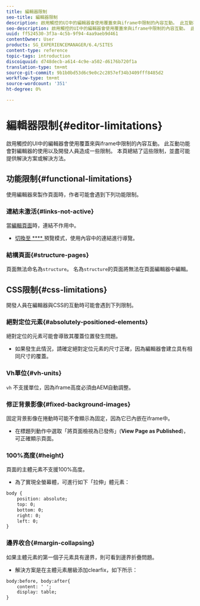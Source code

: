 ```yaml
---
title: 編輯器限制
seo-title: 編輯器限制
description: 啟用觸控的UI中的編輯器會使用覆蓋來與iframe中限制的內容互動。 此互動功能會對編輯器的使用以及開發人員造成一些限制。
seo-description: 啟用觸控的UI中的編輯器會使用覆蓋來與iframe中限制的內容互動。 此互動功能會對編輯器的使用以及開發人員造成一些限制。
uuid: ff524530-3f3a-4c5b-9f94-4aa9aeb9d461
contentOwner: User
products: SG_EXPERIENCEMANAGER/6.4/SITES
content-type: reference
topic-tags: introduction
discoiquuid: d748decb-a614-4c9e-a502-d6176b720f1a
translation-type: tm+mt
source-git-commit: 9b1b0bd53d6c9e0c2c2857ef34b3409fff8485d2
workflow-type: tm+mt
source-wordcount: '351'
ht-degree: 0%

---
```



# 編輯器限制{#editor-limitations}

啟用觸控的UI中的編輯器會使用覆蓋來與iframe中限制的內容互動。 此互動功能會對編輯器的使用以及開發人員造成一些限制。 本頁總結了這些限制，並盡可能提供解決方案或解決方法。

## 功能限制{#functional-limitations}

使用編輯器來製作頁面時，作者可能會遇到下列功能限制。

### 連結未激活{#links-not-active}

當[編輯頁面](/help/sites-authoring/editing-content.md)時，連結不作用中。

* [切換至 **** ](/help/sites-authoring/editing-content.md#preview-mode) 預覽模式，使用內容中的連結進行導覽。

### 結構頁面{#structure-pages}

頁面無法命名為`structure`。 名為`structure`的頁面將無法在頁面編輯器中編輯。

## CSS限制{#css-limitations}

開發人員在編輯器與CSS的互動時可能會遇到下列限制。

### 絕對定位元素{#absolutely-positioned-elements}

絕對定位的元素可能會導致其覆蓋位置發生問題。

* 如果發生此情況，請確定絕對定位元素的尺寸正確，因為編輯器會建立具有相同尺寸的覆蓋。

### Vh單位{#vh-units}

`vh` 不支援單位，因為iframe高度必須由AEM自動調整。

### 修正背景影像{#fixed-background-images}

固定背景影像在捲動時可能不會顯示為固定，因為它已內嵌在iframe中。

* 在標題列動作中選取「將頁面檢視為已發佈」(**View Page as Published**)，可正確顯示頁面。

### 100%高度{#height}

頁面的主體元素不支援100%高度。

* 為了實現全螢幕體，可進行如下「拉伸」體元素：

```xml
body {
    position: absolute;
    top: 0;
    bottom: 0;
    right: 0;
    left: 0;
}
```

### 邊界收合{#margin-collapsing}

如果主體元素的第一個子元素具有邊界，則可看到邊界折疊問題。

* 解決方案是在主體元素層級添加clearfix，如下所示：

```xml
body:before, body:after{
    content: ' ';
    display: table;
}
```

